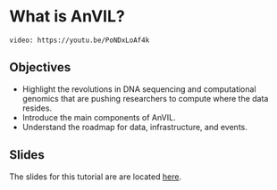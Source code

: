# What is AnVIL?

`video: https://youtu.be/PoNDxLoAf4k`

## Objectives

* Highlight the revolutions in DNA sequencing and computational genomics that are pushing researchers to compute where the data resides.
* Introduce the main components of AnVIL.
* Understand the roadmap for data, infrastructure, and events.


## Slides
The slides for this tutorial are are located [here](https://docs.google.com/presentation/d/1_Fc8xIKwNEJtmu3K8UIU77Tvmt4ekImeT8kbn5GcSts).



